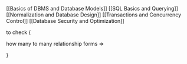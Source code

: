 

[[Basics of DBMS and Database Models]]
[[SQL Basics and Querying]]
[[Normalization and Database Design]]
[[Transactions and Concurrency Control]]
[[Database Security and Optimization]]


to check {


how many to many relationship forms => 



}